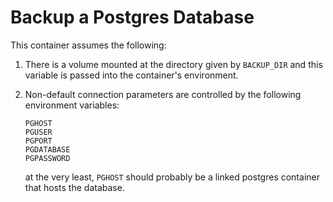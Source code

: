 # Backup a Postgres Database

This container assumes the following:

1. There is a volume mounted at the directory given by `BACKUP_DIR` and this
   variable is passed into the container's environment.
2. Non-default connection parameters are controlled by the following environment
   variables:

   ```
   PGHOST
   PGUSER
   PGPORT
   PGDATABASE
   PGPASSWORD
   ```

   at the very least, `PGHOST` should probably be a linked postgres container
   that hosts the database.

